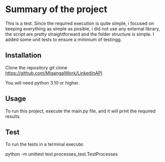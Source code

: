 # Summary of the project

This is a test. Since the required execution is quite simple, i focused on keeping everything as simple as posible, i did not use any external library, the script are pretty straightforward and the folder structure is simple.  I added some unit tests to ensure a minimum of testingg.


## Installation 

Clone the repository
git clone https://github.com/MigangalWork/LinkedInAPI

You will need python 3.10 or higher.

## Usage

To run this project, execute the main.py file, and it will print the required results.

## Test
To run the tests in a terminal execute:

python -m unittest test.processes_test.TestProcesses